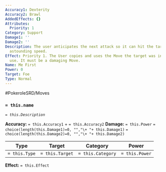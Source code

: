 ```yaml
---
Accuracy1: Dexterity
Accuracy2: Brawl
AddedEffects: {}
Attributes:
  Priority: 1
Category: Support
Damage1: ''
Damage2: ''
Description: The user anticipates the next attack so it can hit the target with an
  astounding speed.
Effect: Priority 1. The User copies and uses the Move the target was intending to
  use. It must be a damaging Move.
Name: Me First
Power: 0
Target: Foe
Type: Normal
---
```


#PokeroleSRD/Moves

### `= this.name` 
*`= this.Description`*

**Accuracy:** `= this.Accuracy1` + `= this.Accuracy2`
**Damage:** `= this.Power` `= choice(length(this.Damage1)=0, "","\+ "+ this.Damage1)` `= choice(length(this.Damage2)=0, "","\+ "+ this.Damage2)`

| Type          | Target          | Category          | Power          |
| ------------- | --------------- | ----------------  | -------------- |
| `= this.Type` | `= this.Target` | `= this.Category` | `= this.Power` | 

**Effect:** `= this.Effect`